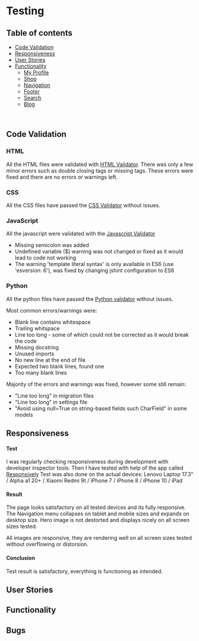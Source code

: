 # **Testing**

## Table of contents 
* [Code Validation](#code-validation)
* [Responsiveness](#responsiveness)
* [User Stories](#user-stories)
* [Functionality](#functionality)
    * [My Profile](#my-profile)
    * [Shop](#shop)
    * [Navigation](#navigation)
    * [Footer](#footer)
    * [Search](#search)
    * [Blog](#blog)


<br/>

## **Code Validation**

### **HTML**
All the HTML files were validated with [HTML Validator](https://validator.w3.org/). There was only a few minor errors such as double closing tags or missing tags. These errors were fixed and there are no errors or warnings left. 

### **CSS**
All the CSS files have passed the [CSS Validator](https://jigsaw.w3.org/css-validator/) without issues.

### **JavaScript**
All the javascript were validated with the [Javascript Validator](https://jshint.com/) 

* Missing semicolon was added
* Undefined variable ($) warning was not changed or fixed as it would lead to code not working  
* The warning 'template literal syntax' is only available in ES6 (use 'esversion: 6'), was fixed by changing jshint configuration to ES6


### **Python**
All the python files have passed the [Python validator](pep8) without issues.

Most common errors/warnings were:
* Blank line contains whitespace
* Trailing whitspace
* Line too long - some of which could not be corrected as it would break the code
* Missing docstring
* Unused imports
* No new line at the end of file
* Expected two blank lines, found one
* Too many blank lines

Majority of the errors and warnings was fixed, however some still remain:
* "Line too long" in migration files
* "Line too long" in settings file
* "Avoid using null=True on string-based fields such CharField" in some models




## **Responsiveness**


#### Test 
I was regularly checking responsiveness during development with developer inspector tools. Then I have tested with help of the app called [Responsively](https://responsively.app/)
Test was also done on the actual devices: Lenovo Laptop 17.3" / Alpha a1 20+ / Xiaomi Redmi 9t /  iPhone 7 / iPhone 8 / iPhone 10 / iPad 

#### Result 
The page looks satisfactory on all tested devices and its fully responsive. The Navigation menu collapses on tablet and mobile sizes and expands on desktop size. Hero image is not destorted and displays nicely on all screen sizes tested. 

All images are responsive, they are rendering well on all screen sizes tested without overflowing or distorsion.


#### Conclusion
Test result is satisfactory, everything is functioning as intended.


## **User Stories**


## **Functionality**








## **Bugs**